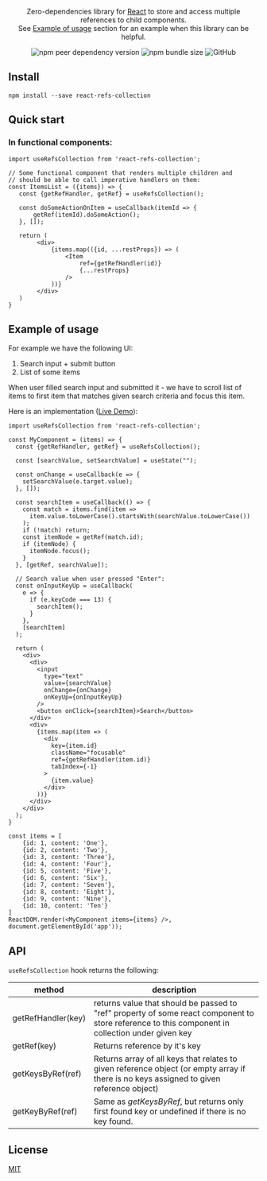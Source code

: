 <div align="center">
  <p>  
    Zero-dependencies library for <a href="https://reactjs.org/">React</a>
    to store and access multiple references to child components.
    <br/>
    See <a href="#example-of-usage">Example of usage</a> section for an example when this library can be helpful.
  </p>
  <img alt="npm peer dependency version" src="https://img.shields.io/npm/dependency-version/react-refs-collection/peer/react">
  <img alt="npm bundle size" src="https://img.shields.io/bundlephobia/min/react-refs-collection">
  <img alt="GitHub" src="https://img.shields.io/github/license/avasuro/react-refs-collection">
</div>

## Install
```
npm install --save react-refs-collection
```  

## Quick start

### In functional components:
```JSX
import useRefsCollection from 'react-refs-collection';

// Some functional component that renders multiple children and
// should be able to call imperative handlers on them:
const ItemsList = ({items}) => {
   const {getRefHandler, getRef} = useRefsCollection();

   const doSomeActionOnItem = useCallback(itemId => {
       getRef(itemId).doSomeAction();
   }, []);

   return (
        <div>
            {items.map(({id, ...restProps}) => (
                <Item
                    ref={getRefHandler(id)}
                    {...restProps}
                />
            ))}
        </div>
   )
}
```

## Example of usage

For example we have the following UI:
1) Search input + submit button
2) List of some items

When user filled search input and submitted it -
we have to scroll list of items to first item that matches
given search criteria and focus this item.

Here is an implementation ([Live Demo](https://codesandbox.io/s/floral-tdd-jw89k)):

```JSX
import useRefsCollection from 'react-refs-collection';

const MyComponent = (items) => {
  const {getRefHandler, getRef} = useRefsCollection();
  
  const [searchValue, setSearchValue] = useState("");

  const onChange = useCallback(e => {
    setSearchValue(e.target.value);
  }, []);

  const searchItem = useCallback(() => {
    const match = items.find(item =>
      item.value.toLowerCase().startsWith(searchValue.toLowerCase())
    );
    if (!match) return;
    const itemNode = getRef(match.id);
    if (itemNode) {
      itemNode.focus();
    }
  }, [getRef, searchValue]);

  // Search value when user pressed "Enter":
  const onInputKeyUp = useCallback(
    e => {
      if (e.keyCode === 13) {
        searchItem();
      }
    },
    [searchItem]
  );

  return (
    <div>
      <div>
        <input
          type="text"
          value={searchValue}
          onChange={onChange}
          onKeyUp={onInputKeyUp}
        />
        <button onClick={searchItem}>Search</button>
      </div>
      <div>
        {items.map(item => (
          <div
            key={item.id}
            className="focusable"
            ref={getRefHandler(item.id)}
            tabIndex={-1}
          >
            {item.value}
          </div>
        ))}
      </div>
    </div>
  );
}

const items = [
    {id: 1, content: 'One'},
    {id: 2, content: 'Two'},
    {id: 3, content: 'Three'},
    {id: 4, content: 'Four'},
    {id: 5, content: 'Five'},
    {id: 6, content: 'Six'},
    {id: 7, content: 'Seven'},
    {id: 8, content: 'Eight'},
    {id: 9, content: 'Nine'},
    {id: 10, content: 'Ten'}
]
ReactDOM.render(<MyComponent items={items} />, document.getElementById('app'));
```

## API

`useRefsCollection` hook returns the following:

| method             | description                                                                                                                                      |
|--------------------|--------------------------------------------------------------------------------------------------------------------------------------------------|
| getRefHandler(key) | returns value that should be passed to "ref" property of some react component to store reference to this component in collection under given key |
| getRef(key)        | Returns reference by it's key                                                                                                                    |
| getKeysByRef(ref)  | Returns array of all keys that relates to given reference object (or empty array if there is no keys assigned to given reference object)         |
| getKeyByRef(ref)   | Same as *getKeysByRef*, but returns only first found key or undefined if there is no key found.                                                  |
    
## License  
  
  [MIT](LICENSE)
